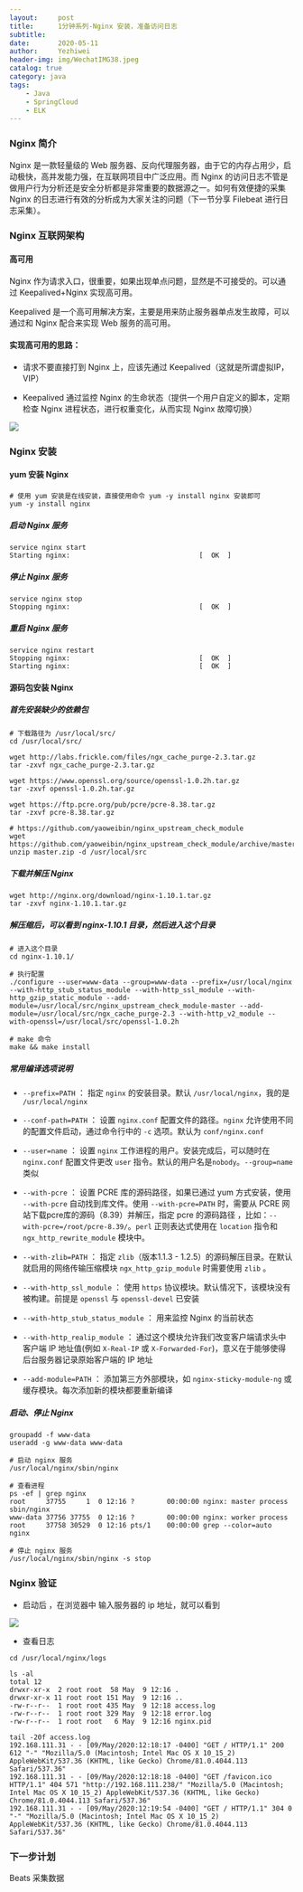 ```yaml
---
layout:     post
title:      1分钟系列-Nginx 安装，准备访问日志
subtitle:   
date:       2020-05-11
author:     Yezhiwei
header-img: img/WechatIMG38.jpeg
catalog: true
category: java
tags:
    - Java
    - SpringCloud
    - ELK
---
```



### Nginx 简介

Nginx 是一款轻量级的 Web 服务器、反向代理服务器，由于它的内存占用少，启动极快，高并发能力强，在互联网项目中广泛应用。而 Nginx 的访问日志不管是做用户行为分析还是安全分析都是非常重要的数据源之一。如何有效便捷的采集 Nginx 的日志进行有效的分析成为大家关注的问题（下一节分享 Filebeat 进行日志采集）。

### Nginx 互联网架构

#### 高可用

Nginx 作为请求入口，很重要，如果出现单点问题，显然是不可接受的。可以通过 Keepalived+Nginx 实现高可用。

Keepalived 是一个高可用解决方案，主要是用来防止服务器单点发生故障，可以通过和 Nginx 配合来实现 Web 服务的高可用。

#### 实现高可用的思路：

* 请求不要直接打到 Nginx 上，应该先通过 Keepalived（这就是所谓虚拟IP，VIP）

* Keepalived 通过监控 Nginx 的生命状态（提供一个用户自定义的脚本，定期检查 Nginx 进程状态，进行权重变化，从而实现 Nginx 故障切换）

![](https://tva1.sinaimg.cn/large/007S8ZIlly1gemkhe5qnsj30ye0aoq4h.jpg)

### Nginx 安装

#### yum 安装 Nginx

```
# 使用 yum 安装是在线安装，直接使用命令 yum -y install nginx 安装即可
yum -y install nginx
```

##### 启动 Nginx 服务
```
service nginx start
Starting nginx:                                [  OK  ]
```

##### 停止 Nginx 服务
```
service nginx stop 
Stopping nginx:                                [  OK  ]
```

##### 重启 Nginx 服务
```
service nginx restart
Stopping nginx:                                [  OK  ]
Starting nginx:                                [  OK  ]
```

#### 源码包安装 Nginx

##### 首先安装缺少的依赖包

```
# 下载路径为 /usr/local/src/
cd /usr/local/src/

wget http://labs.frickle.com/files/ngx_cache_purge-2.3.tar.gztar -zxvf ngx_cache_purge-2.3.tar.gz 

wget https://www.openssl.org/source/openssl-1.0.2h.tar.gz tar -zxvf openssl-1.0.2h.tar.gz 

wget https://ftp.pcre.org/pub/pcre/pcre-8.38.tar.gztar -zxvf pcre-8.38.tar.gz

# https://github.com/yaoweibin/nginx_upstream_check_module
wget https://github.com/yaoweibin/nginx_upstream_check_module/archive/master.zipunzip master.zip -d /usr/local/src
```

##### 下载并解压 Nginx

```
wget http://nginx.org/download/nginx-1.10.1.tar.gz
tar -zxvf nginx-1.10.1.tar.gz
```

##### 解压缩后，可以看到 nginx-1.10.1 目录，然后进入这个目录

```
# 进入这个目录
cd nginx-1.10.1/

# 执行配置./configure --user=www-data --group=www-data --prefix=/usr/local/nginx --with-http_stub_status_module --with-http_ssl_module --with-http_gzip_static_module --add-module=/usr/local/src/nginx_upstream_check_module-master --add-module=/usr/local/src/ngx_cache_purge-2.3 --with-http_v2_module --with-openssl=/usr/local/src/openssl-1.0.2h

# make 命令 make && make install
```

##### 常用编译选项说明

* `--prefix=PATH` ： 指定 `nginx` 的安装目录。默认 `/usr/local/nginx`，我的是 `/usr/local/nginx`

* `--conf-path=PATH` ： 设置 `nginx.conf` 配置文件的路径。`nginx` 允许使用不同的配置文件启动，通过命令行中的 `-c` 选项。默认为 `conf/nginx.conf`

* `--user=name` ： 设置 `nginx` 工作进程的用户。安装完成后，可以随时在 `nginx.conf` 配置文件更改 `user` 指令。默认的用户名是`nobody`。`--group=name` 类似

* `--with-pcre` ： 设置 PCRE 库的源码路径，如果已通过 yum 方式安装，使用 `--with-pcre` 自动找到库文件。使用 `--with-pcre=PATH` 时，需要从 PCRE 网站下载pcre库的源码（8.39）并解压，指定 pcre 的源码路径 ，比如：`--with-pcre=/root/pcre-8.39/`。`perl` 正则表达式使用在 `location` 指令和 `ngx_http_rewrite_module` 模块中。

* `--with-zlib=PATH` ： 指定 `zlib`（版本1.1.3 - 1.2.5）的源码解压目录。在默认就启用的网络传输压缩模块 `ngx_http_gzip_module` 时需要使用 `zlib` 。

* `--with-http_ssl_module` ： 使用 `https` 协议模块。默认情况下，该模块没有被构建。前提是 `openssl` 与 `openssl-devel` 已安装

* `--with-http_stub_status_module` ： 用来监控 Nginx 的当前状态

* `--with-http_realip_module` ： 通过这个模块允许我们改变客户端请求头中客户端 IP 地址值(例如 `X-Real-IP` 或 `X-Forwarded-For`)，意义在于能够使得后台服务器记录原始客户端的 IP 地址

* `--add-module=PATH` ： 添加第三方外部模块，如 `nginx-sticky-module-ng` 或缓存模块。每次添加新的模块都要重新编译

##### 启动、停止 Nginx

```
groupadd -f www-data
useradd -g www-data www-data

# 启动 nginx 服务
/usr/local/nginx/sbin/nginx

# 查看进程
ps -ef | grep nginx
root     37755     1  0 12:16 ?        00:00:00 nginx: master process sbin/nginx
www-data 37756 37755  0 12:16 ?        00:00:00 nginx: worker process
root     37758 30529  0 12:16 pts/1    00:00:00 grep --color=auto nginx

# 停止 nginx 服务
/usr/local/nginx/sbin/nginx -s stop
```
### Nginx 验证

* 启动后 ，在浏览器中 输入服务器的 ip 地址，就可以看到

![](https://tva1.sinaimg.cn/large/007S8ZIlly1gemlweirmzj30zs0c2764.jpg)

* 查看日志

```
cd /usr/local/nginx/logs

ls -al
total 12
drwxr-xr-x  2 root root  58 May  9 12:16 .
drwxr-xr-x 11 root root 151 May  9 12:16 ..
-rw-r--r--  1 root root 435 May  9 12:18 access.log
-rw-r--r--  1 root root 329 May  9 12:18 error.log
-rw-r--r--  1 root root   6 May  9 12:16 nginx.pid

tail -20f access.log
192.168.111.31 - - [09/May/2020:12:18:17 -0400] "GET / HTTP/1.1" 200 612 "-" "Mozilla/5.0 (Macintosh; Intel Mac OS X 10_15_2) AppleWebKit/537.36 (KHTML, like Gecko) Chrome/81.0.4044.113 Safari/537.36"
192.168.111.31 - - [09/May/2020:12:18:18 -0400] "GET /favicon.ico HTTP/1.1" 404 571 "http://192.168.111.238/" "Mozilla/5.0 (Macintosh; Intel Mac OS X 10_15_2) AppleWebKit/537.36 (KHTML, like Gecko) Chrome/81.0.4044.113 Safari/537.36"
192.168.111.31 - - [09/May/2020:12:19:54 -0400] "GET / HTTP/1.1" 304 0 "-" "Mozilla/5.0 (Macintosh; Intel Mac OS X 10_15_2) AppleWebKit/537.36 (KHTML, like Gecko) Chrome/81.0.4044.113 Safari/537.36"
```


### 下一步计划

Beats 采集数据




